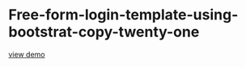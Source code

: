 # Free-form-login-template-using-bootstrat-copy-twenty-one
<a href="http://webi4u.com/web/article/Free-form-login-template-using-bootstrat-copy-twenty-one/">
  view demo
  </a>
